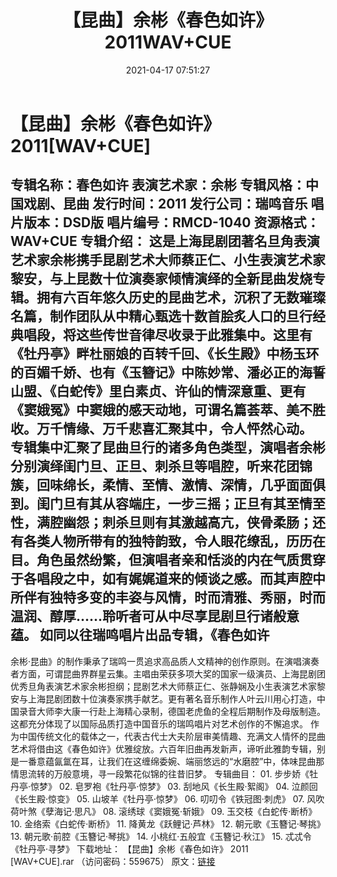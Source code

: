 ﻿---
title: 【昆曲】余彬《春色如许》2011WAV+CUE
date: 2021-04-17 07:51:27
categories: WAV车载音乐、镜像
tags: 华语流行
---
# 【昆曲】余彬《春色如许》2011[WAV+CUE]

专辑名称：春色如许
表演艺术家：余彬
专辑风格：中国戏剧、昆曲
发行时间：2011
发行公司：瑞鸣音乐
唱片版本：DSD版
唱片编号：RMCD-1040
资源格式：WAV+CUE
专辑介绍：
这是上海昆剧团著名旦角表演艺术家余彬携手昆剧艺术大师蔡正仁、小生表演艺术家黎安，与上昆数十位演奏家倾情演绎的全新昆曲发烧专辑。拥有六百年悠久历史的昆曲艺术，沉积了无数璀璨名篇，制作团队从中精心甄选十数首脍炙人口的旦行经典唱段，将这些传世音律尽收录于此雅集中。这里有《牡丹亭》畔杜丽娘的百转千回、《长生殿》中杨玉环的百媚千娇、也有《玉簪记》中陈妙常、潘必正的海誓山盟、《白蛇传》里白素贞、许仙的情深意重、更有《窦娥冤》中窦娥的感天动地，可谓名篇荟萃、美不胜收。万千情缘、万千悲喜汇聚其中，令人怦然心动。
专辑集中汇聚了昆曲旦行的诸多角色类型，演唱者余彬分别演绎闺门旦、正旦、刺杀旦等唱腔，听来花团锦簇，回味绵长，柔情、至情、激情、深情，几乎面面俱到。闺门旦有其从容端庄，一步三摇；正旦有其至情至性，满腔幽怨；刺杀旦则有其激越高亢，侠骨柔肠；还有各类人物所带有的独特韵致，令人眼花缭乱，历历在目。角色虽然纷繁，但演唱者亲和恬淡的内在气质贯穿于各唱段之中，如有娓娓道来的倾谈之感。而其声腔中所伴有独特多变的丰姿与风情，时而清雅、秀丽，时而温润、醇厚……聆听者可从中尽享昆剧旦行诸般意蕴。
如同以往瑞鸣唱片出品专辑，《春色如许
-
余彬·昆曲》的制作秉承了瑞鸣一贯追求高品质人文精神的创作原则。在演唱演奏者方面，可谓昆曲界群星云集。主唱由荣获多项大奖的国家一级演员、上海昆剧团优秀旦角表演艺术家余彬担纲；昆剧艺术大师蔡正仁、张静娴及小生表演艺术家黎安与上海昆剧团数十位演奏家携手献艺。更有著名音乐制作人叶云川用心打造，中国录音大师李大康一行赴上海精心录制，德国老虎鱼的全程后期制作及母版制造。这都充分体现了以国际品质打造中国音乐的瑞鸣唱片对艺术创作的不懈追求。
作为中国传统文化的载体之一，代表古代士大夫阶层审美情趣、充满文人情怀的昆曲艺术将借由这《春色如许》优雅绽放。六百年旧曲再发新声，谛听此雅韵专辑，别是一番意蕴氤氲在耳，让我们在这缠绵委婉、端丽悠远的“水磨腔”中，体味昆曲那情思流转的万般意境，寻一段繁花似锦的往昔旧梦。
专辑曲目：
01.
步步娇《牡丹亭·惊梦》
02.
皂罗袍《牡丹亭·惊梦》
03.
刮地风《长生殿·絮阁》
04.
泣颜回《长生殿·惊变》
05.
山坡羊《牡丹亭·惊梦》
06.
叨叨令《铁冠图·刺虎》
07.
风吹荷叶煞《孽海记·思凡》
08.
滚绣球《窦娥冤·斩娥》
09.
玉交枝《白蛇传·断桥》
10.
金络索《白蛇传·断桥》
11.
降黄龙《跃鲤记·芦林》
12.
朝元歌《玉簪记·琴挑》
13.
朝元歌·前腔《玉簪记·琴挑》
14.
小桃红·五般宜《玉簪记·秋江》
15.
忒忒令《牡丹亭·寻梦》
下载地址：
【昆曲】余彬《春色如许》
2011 [WAV+CUE].rar （访问密码：559675）
原文：[链接](https://blog.sina.com.cn/s/blog_1647c7e7601030rey.html)
